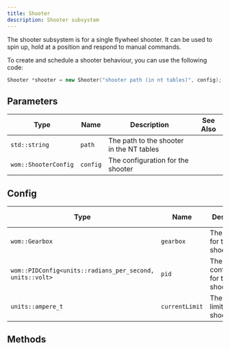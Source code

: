 ```yaml
---
title: Shooter
description: Shooter subsystem
---
```


The shooter subsystem is for a single flywheel shooter. It can be used to spin up, hold at a position and respond to manual commands.

To create and schedule a shooter behaviour, you can use the following code:

```cpp
Shooter *shooter = new Shooter("shooter path (in nt tables)", config); // config is a ShooterConfig
```

## Parameters

| Type | Name | Description | See Also |
| ---- | ---- | ----------- | -------- |
| `std::string` | `path` | The path to the shooter in the NT tables | |
| `wom::ShooterConfig` | `config` | The configuration for the shooter | |

## Config

| Type | Name | Description | See Also |
| ---- | ---- | ----------- | -------- |
| `wom::Gearbox` | `gearbox` | The gearbox for the shooter | |
| `wom::PIDConfig<units::radians_per_second, units::volt>` | `pid` | The PID configuration for the shooter | [PID Config](/reference/utils/pid/#PID-Config) |
| `units::ampere_t` | `currentLimit` | The current limit for the shooter | |

## Methods

